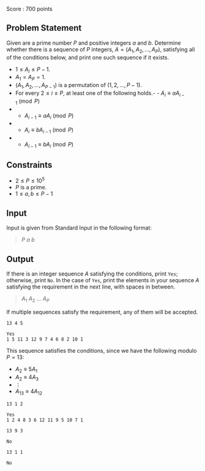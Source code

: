 Score : $700$ points

## Problem Statement

Given are a prime number $P$ and positive integers $a$ and $b$.
Determine whether there is a sequence of $P$ integers, $A = (A_1, A_2, \ldots, A_P)$, satisfying all of the conditions below, and print one such sequence if it exists.

- $1\leq A_i\leq P - 1$.
- $A_1 = A_P = 1$.
- $(A_1, A_2, \ldots, A_{P-1})$ is a permutation of $(1, 2, \ldots, P-1)$.
- For every $2\leq i\leq P$, at least one of the following holds.-   - $A_{i} \equiv aA_{i-1}\pmod{P}$
-   - $A_{i-1} \equiv aA_{i}\pmod{P}$
-   - $A_{i} \equiv bA_{i-1}\pmod{P}$
-   - $A_{i-1} \equiv bA_{i}\pmod{P}$

## Constraints

- $2\leq P\leq 10^5$
- $P$ is a prime.
- $1\leq a, b \leq P - 1$

## Input

Input is given from Standard Input in the following format:

> $P$ $a$ $b$

## Output

If there is an integer sequence $A$ satisfying the conditions, print `Yes`; otherwise, print `No`.
In the case of `Yes`, print the elements in your sequence $A$ satisfying the requirement in the next line, with spaces in between.

> $A_1$ $A_2$ $\ldots$ $A_P$

If multiple sequences satisfy the requirement, any of them will be accepted.

```input1
13 4 5
```

```output1
Yes
1 5 11 3 12 9 7 4 6 8 2 10 1
```

This sequence satisfies the conditions, since we have the following modulo $P = 13$:

- $A_2\equiv 5A_1$
- $A_2\equiv 4A_3$
- $\vdots$
- $A_{13}\equiv 4A_{12}$

```input2
13 1 2
```

```output2
Yes
1 2 4 8 3 6 12 11 9 5 10 7 1
```

```input3
13 9 3
```

```output3
No
```

```input4
13 1 1
```

```output4
No
```